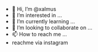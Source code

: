 - 👋 Hi, I’m @xalmus
- 👀 I’m interested in ...
- 🌱 I’m currently learning ...
- 💞️ I’m looking to collaborate on ...
- 📫 How to reach me ...
- reachme via instagram

<!---
xalmus/xalmus is a ✨ special ✨ repository because its `README.md` (this file) appears on your GitHub profile.
You can click the Preview link to take a look at your changes.
--->
